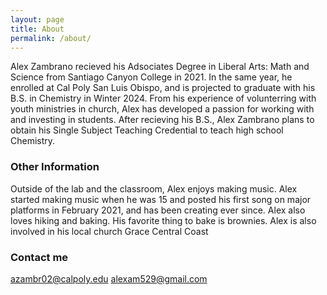 ```yaml
---
layout: page
title: About
permalink: /about/
---
```


Alex Zambrano recieved his Adsociates Degree in Liberal Arts: Math and Science from Santiago Canyon College in 2021. In the same year, he enrolled at Cal Poly San Luis Obispo, and is projected to graduate with his B.S. in Chemistry in Winter 2024. From his experience of volunterring with youth ministries in church, Alex has developed a passion for working with and investing in students. After recieving his B.S., Alex Zambrano plans to obtain his Single Subject Teaching Credential to teach high school Chemistry.
### Other Information

Outside of the lab and the classroom, Alex enjoys making music. Alex started making music when he was 15 and posted his first song on major platforms in February 2021, and has been creating ever since. Alex also loves hiking and baking. His favorite thing to bake is brownies. Alex is also involved in his local church Grace Central Coast

### Contact me

[azambr02@calpoly.edu](mailto:armcdona@calpoly.edu) 
[alexam529@gmail.com](mailto:alexzam529@gmail.com)

